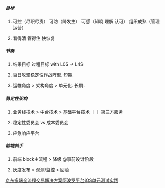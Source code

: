 ##### 目标

1. 可控（尽职尽责） 可防（降发生） 可感（知晓 理解 认可） 组织成熟（管理运营）

2. 看得清 管得住 快恢复

##### 节奏

1. 结果目标 过程目标  with  L0S -> L4S

2. 百日攻坚稳定性作战阵型.   短期.

3. 运帷角度  >  架构角度  >   单元化.    长期.

##### 稳定性架构

1. 业务线技术  >  中台技术   >   基础平台技术   ｜｜   第三方服务

2. 稳定性委员会 vs 成本委员会

3. 应急响应平台

##### 前端抓手

1. 前端 block主流程 > 降级  @事前设计阶段

2. 灰度发布 > 观测/监控 > 回滚 

[京东多端全流程交易解决方案阿波罗平台iOS单元测试实践](https://mp.weixin.qq.com/s/-xhcU5jePn-pKsLIfXMEBw)
